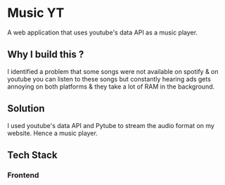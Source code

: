 # Music YT

A web application that uses youtube's data API as a music player.

## Why I build this ?

I identified a problem that some songs were not available on spotify & on youtube you can listen to these songs but constantly hearing ads gets annoying on both platforms & they take a lot of RAM in the background. 

## Solution
I used youtube's data API and Pytube to stream the audio format on my website. Hence a music player.

## Tech Stack 
### Frontend
